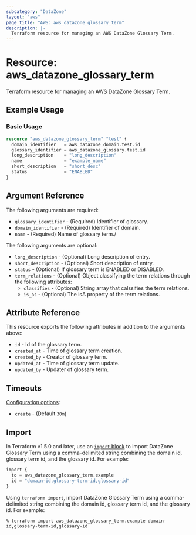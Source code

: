 ```yaml
---
subcategory: "DataZone"
layout: "aws"
page_title: "AWS: aws_datazone_glossary_term"
description: |-
  Terraform resource for managing an AWS DataZone Glossary Term.
---
```

# Resource: aws_datazone_glossary_term

Terraform resource for managing an AWS DataZone Glossary Term.

## Example Usage

### Basic Usage

```terraform
resource "aws_datazone_glossary_term" "test" {
  domain_identifier   = aws_datazone_domain.test.id
  glossary_identifier = aws_datazone_glossary.test.id
  long_description    = "long_description"
  name                = "example_name"
  short_description   = "short_desc"
  status              = "ENABLED"
}
```

## Argument Reference

The following arguments are required:

* `glossary_identifier` - (Required) Identifier of glossary.
* `domain_identifier` - (Required) Identifier of domain.
* `name` - (Required) Name of glossary term./

The following arguments are optional:

* `long_description` - (Optional) Long description of entry.
* `short_description` - (Optional) Short description of entry.
* `status` - (Optional) If glossary term is ENABLED or DISABLED.
* `term_relations` - (Optional) Object classifying the term relations through the following attributes:
  * `classifies` - (Optional) String array that calssifies the term relations.
  * `is_as` - (Optional) The isA property of the term relations.

## Attribute Reference

This resource exports the following attributes in addition to the arguments above:

* `id` - Id of the glossary term.
* `created_at` - Time of glossary term creation.
* `created_by` - Creator of glossary term.
* `updated_at` - Time of glossary term update.
* `updated_by` - Updater of glossary term.

## Timeouts

[Configuration options](https://developer.hashicorp.com/terraform/language/resources/syntax#operation-timeouts):

* `create` - (Default `30m`)

## Import

In Terraform v1.5.0 and later, use an [`import` block](https://developer.hashicorp.com/terraform/language/import) to import DataZone Glossary Term using a comma-delimited string combining the domain id, glossary term id, and the glossary id. For example:

```terraform
import {
  to = aws_datazone_glossary_term.example
  id = "domain-id,glossary-term-id,glossary-id"
}
```

Using `terraform import`, import DataZone Glossary Term using a comma-delimited string combining the domain id, glossary term id, and the glossary id. For example:

```console
% terraform import aws_datazone_glossary_term.example domain-id,glossary-term-id,glossary-id
```
